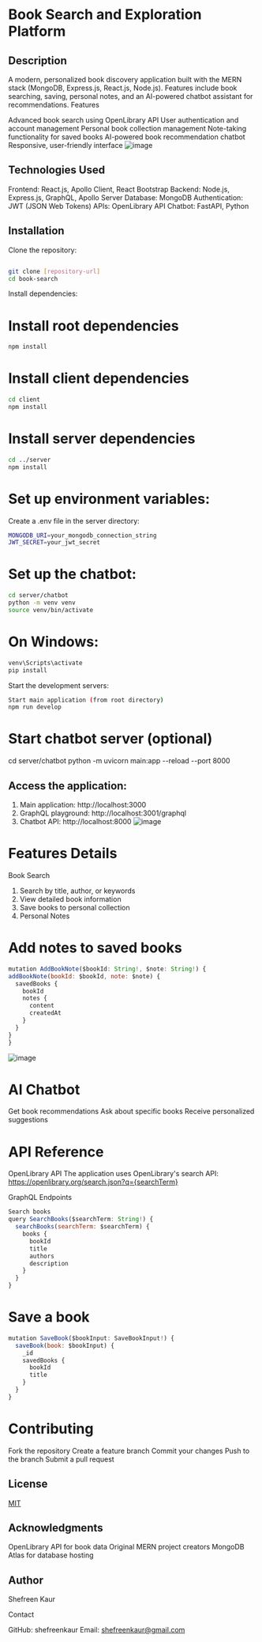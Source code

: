 # Book Search and Exploration Platform
## Description
A modern, personalized book discovery application built with the MERN stack (MongoDB, Express.js, React.js, Node.js). Features include book searching, saving, personal notes, and an AI-powered chatbot assistant for recommendations.
Features

Advanced book search using OpenLibrary API
User authentication and account management
Personal book collection management
Note-taking functionality for saved books
AI-powered book recommendation chatbot
Responsive, user-friendly interface
![image](https://github.com/user-attachments/assets/69773fc7-008d-4276-be75-7db137006f66)

## Technologies Used

Frontend: React.js, Apollo Client, React Bootstrap
Backend: Node.js, Express.js, GraphQL, Apollo Server
Database: MongoDB
Authentication: JWT (JSON Web Tokens)
APIs: OpenLibrary API
Chatbot: FastAPI, Python

## Installation

Clone the repository:
``` bash

git clone [repository-url]
cd book-search
``` 
Install dependencies:

# Install root dependencies
``` bash
npm install
``` 
# Install client dependencies
``` bash
cd client
npm install
``` 
# Install server dependencies
``` bash
cd ../server
npm install
``` 
# Set up environment variables:
Create a .env file in the server directory:
``` bash
MONGODB_URI=your_mongodb_connection_string
JWT_SECRET=your_jwt_secret
``` 
# Set up the chatbot:
``` bash
cd server/chatbot
python -m venv venv
source venv/bin/activate  
``` 
# On Windows: 
``` bash
venv\Scripts\activate
pip install 
``` 
Start the development servers:
``` bash
Start main application (from root directory)
npm run develop
``` 
# Start chatbot server (optional)
cd server/chatbot
python -m uvicorn main:app --reload --port 8000

## Access the application:


1. Main application: http://localhost:3000
2. GraphQL playground: http://localhost:3001/graphql
3. Chatbot API: http://localhost:8000
![image](https://github.com/user-attachments/assets/39b2f32a-a483-424d-92e8-6ac2cc9444c0)

# Features Details
Book Search

1. Search by title, author, or keywords
2. View detailed book information
3. Save books to personal collection
4. Personal Notes

# Add notes to saved books
  ``` javascript 
mutation AddBookNote($bookId: String!, $note: String!) {
  addBookNote(bookId: $bookId, note: $note) {
    savedBooks {
      bookId
      notes {
        content
        createdAt
      }
    }
  }
}
 ```
![image](https://github.com/user-attachments/assets/04cd225d-6271-4094-8d6e-55434d3d9587)

# AI Chatbot

Get book recommendations
Ask about specific books
Receive personalized suggestions

# API Reference
OpenLibrary API
The application uses OpenLibrary's search API:
 https://openlibrary.org/search.json?q={searchTerm}
 
GraphQL Endpoints
``` javascript
Search books
query SearchBooks($searchTerm: String!) {
  searchBooks(searchTerm: $searchTerm) {
    books {
      bookId
      title
      authors
      description
    }
  }
}
``` 
# Save a book
``` javascript
mutation SaveBook($bookInput: SaveBookInput!) {
  saveBook(book: $bookInput) {
    _id
    savedBooks {
      bookId
      title
    }
  }
}
```
# Contributing

Fork the repository
Create a feature branch
Commit your changes
Push to the branch
Submit a pull request

## License

[MIT](https://choosealicense.com/licenses/mit/)

## Acknowledgments

OpenLibrary API for book data
Original MERN project creators
MongoDB Atlas for database hosting

## Author

Shefreen Kaur

Contact

GitHub: shefreenkaur
Email: shefreenkaur@gmail.com
